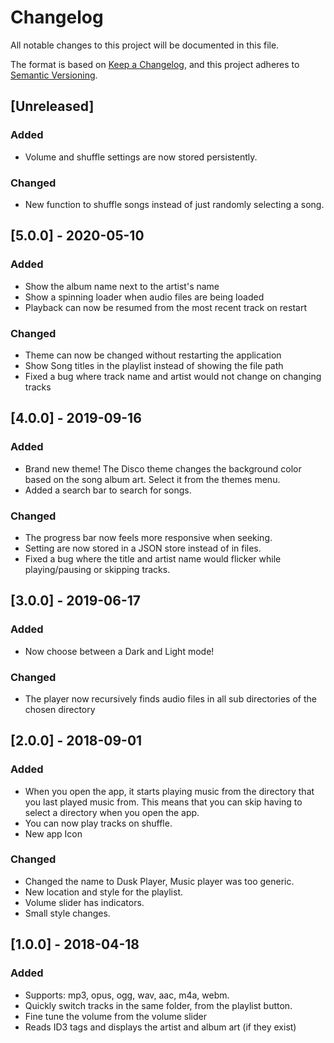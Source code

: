 # Changelog
All notable changes to this project will be documented in this file.

The format is based on [Keep a Changelog](https://keepachangelog.com/en/1.0.0/),
and this project adheres to [Semantic Versioning](https://semver.org/spec/v2.0.0.html).

## [Unreleased]
### Added
* Volume and shuffle settings are now stored persistently.

### Changed
* New function to shuffle songs instead of just randomly selecting a song.

## [5.0.0] - 2020-05-10
### Added
* Show the album name next to the artist's name
* Show a spinning loader when audio files are being loaded
* Playback can now be resumed from the most recent track on restart

### Changed
* Theme can now be changed without restarting the application
* Show Song titles in the playlist instead of showing the file path
* Fixed a bug where track name and artist would not change on changing tracks

## [4.0.0] - 2019-09-16
### Added
* Brand new theme! The Disco theme changes the background color based on the song album art. Select it from the themes menu.
* Added a search bar to search for songs.

### Changed
* The progress bar now feels more responsive when seeking.
* Setting are now stored in a JSON store instead of in files.
* Fixed a bug where the title and artist name would flicker while playing/pausing or skipping tracks.


## [3.0.0] - 2019-06-17
### Added
* Now choose between a Dark and Light mode!

### Changed
* The player now recursively finds audio files in all sub directories of the chosen directory


## [2.0.0] - 2018-09-01
### Added
* When you open the app, it starts playing music from the directory that you last played music from. This means that you can skip having to select a directory when you open the app.
* You can now play tracks on shuffle.
* New app Icon

### Changed
* Changed the name to Dusk Player, Music player was too generic.
* New location and style for the playlist.
* Volume slider has indicators.
* Small style changes.

## [1.0.0] - 2018-04-18
### Added
* Supports: mp3, opus, ogg, wav, aac, m4a, webm.
* Quickly switch tracks in the same folder, from the playlist button.
* Fine tune the volume from the volume slider
* Reads ID3 tags and displays the artist and album art (if they exist)
